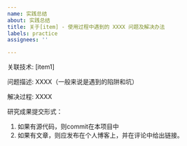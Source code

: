 ```yaml
---
name: 实践总结
about: 实践总结
title: 关于[item] - 使用过程中遇到的 XXXX 问题及解决办法
labels: practice
assignees: ''

---
```


关联技术:  [item1]

问题描述: XXXX（一般来说是遇到的陷阱和坑）

解决过程: XXXX

研究成果提交形式：

1. 如果有源代码，则commit在本项目中
1. 如果有文章，则应发布在个人博客上，并在评论中给出链接。